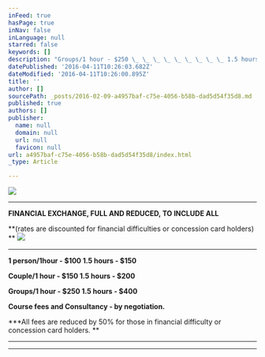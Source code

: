 ```yaml
---
inFeed: true
hasPage: true
inNav: false
inLanguage: null
starred: false
keywords: []
description: "Groups/1 hour - $250 \_ \_ \_ \_ \_ \_ \_ \_ \_ 1.5 hours - $400"
datePublished: '2016-04-11T10:26:03.682Z'
dateModified: '2016-04-11T10:26:00.895Z'
title: ''
author: []
sourcePath: _posts/2016-02-09-a4957baf-c75e-4056-b58b-dad5d54f35d8.md
published: true
authors: []
publisher:
  name: null
  domain: null
  url: null
  favicon: null
url: a4957baf-c75e-4056-b58b-dad5d54f35d8/index.html
_type: Article

---
```

![](https://the-grid-user-content.s3-us-west-2.amazonaws.com/c899598a-e83b-4659-848f-6a481dd93291.jpg)

****

**FINANCIAL EXCHANGE, FULL AND REDUCED, TO INCLUDE ALL**

**(rates are discounted for financial difficulties  or concession card holders) **
![](https://the-grid-user-content.s3-us-west-2.amazonaws.com/81d93b08-d6a5-4efb-b173-c4f13933fe76.jpg)

****

**1 person/1hour - $100                   1.5 hours - $150**

**Couple/1 hour -  $150                   1.5 hours - $200**

**Groups/1 hour - $250                   1.5 hours - $400**

**Course fees and Consultancy - by negotiation.**

**\*All fees are reduced by 50% for those in financial difficulty or concession  card holders. **

****

****